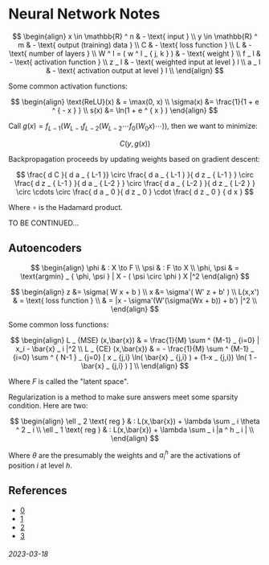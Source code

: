 Neural Network Notes
===

$$
\begin{align}
x \in \mathbb{R} ^ n & - \text{ input } \\
y \in \mathbb{R} ^ m & - \text{ output (training) data } \\
C & - \text{ loss function } \\
L & - \text{ number of layers } \\
W ^ l = ( w ^ l _ { j, k } ) & - \text{ weight } \\
f _ l & - \text{ activation function }  \\
z _ l & - \text{ weighted input at level } l \\
a _ l & - \text{ activation output at level } l \\
\end{align}
$$

Some common activation functions:

$$
\begin{align}
\text{ReLU}(x)  & = \max(0, x) \\
\sigma(x) &= \frac{1}{1 + e ^ { - x } } \\
s(x) &= \ln(1 + e ^ { x } )
\end{align}
$$

Call $g(x) = f _ { L-1 } ( W _ { L-1 } f _ { L-2 } ( W _ { L-2} \cdots f _ 0 ( W _ 0 x ) \cdots ) )$,
then we want to minimize:

$$
C(y, g(x))
$$

Backpropagation proceeds by updating weights based on gradient descent:

$$
\frac{ d C }{ d a _ { L-1 }} \circ \frac{ d a _ { L-1 } }{ d z _ { L-1 } }
 \circ \frac{ d z _ { L-1 } }{ d a _ { L-2 } } \circ \frac{ d a _ { L-2 } }{ d z _ { L-2 } } \circ
 \cdots \circ \frac{ d a _ 0 }{ d z _ 0 } \cdot \frac{ d  z _ 0 } { d x }
$$

Where $\circ$ is the Hadamard product.

TO BE CONTINUED...


Autoencoders
---

$$
\begin{align}
\phi & : X \to F \\
\psi & : F \to X \\
\phi, \psi & = \text{argmin} _ { \phi, \psi } | X - ( \psi \circ \phi ) X |^2
\end{align}
$$

$$
\begin{align}
z &= \sigma( W x + b ) \\
x &= \sigma'( W' z + b' ) \\
L(x,x') & = \text{ loss function } \\
 & = |x - \sigma'(W'(\sigma(Wx + b)) + b') |^2 \\
\end{align}
$$

Some common loss functions:

$$
\begin{align}
L _ {MSE} (x,\bar{x}) & = \frac{1}{M} \sum ^ {M-1} _ {i=0} | x_i - \bar{x} _ i |^2 \\
L _ {CE} (x,\bar{x}) & = - \frac{1}{M} \sum ^ {M-1} _ {i=0} \sum ^ { N-1 } _ {j=0} [ x _ {j,i} \ln( \bar{x} _ {j,i} ) + (1-x _ {j,i}) \ln( 1 - \bar{x} _ {j,i} ) ] \\
\end{align}
$$


Where $F$ is called the "latent space".

Regularization is a method to make sure answers meet some sparsity condition.
Here are two:

$$
\begin{align}
\ell _ 2 \text{ reg } & : L(x,\bar{x})  + \lambda \sum _ i \theta ^ 2 _ i   \\
\ell _ 1 \text{ reg } & : L(x,\bar{x})  + \lambda \sum _ i |a ^ h _ i |   \\
\end{align}
$$

Where $\theta$ are the presumably the weights and $a ^ h _ i$ are the activations of position $i$ at level $h$.



References
---

* [0](https://mattmazur.com/2015/03/17/a-step-by-step-backpropagation-example/)
* [1](https://en.wikipedia.org/wiki/Autoencoder)
* [2](https://arxiv.org/pdf/2201.03898.pdf)
* [3](https://en.wikipedia.org/wiki/Backpropagation)

###### 2023-03-18
